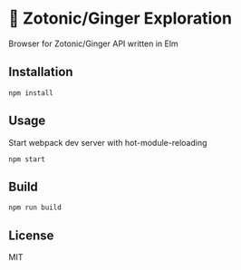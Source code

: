 # 🔭 Zotonic/Ginger Exploration

Browser for Zotonic/Ginger API written in Elm

## Installation

`npm install`

## Usage

Start webpack dev server with hot-module-reloading

`npm start`

## Build 
`npm run build`

## License

MIT
